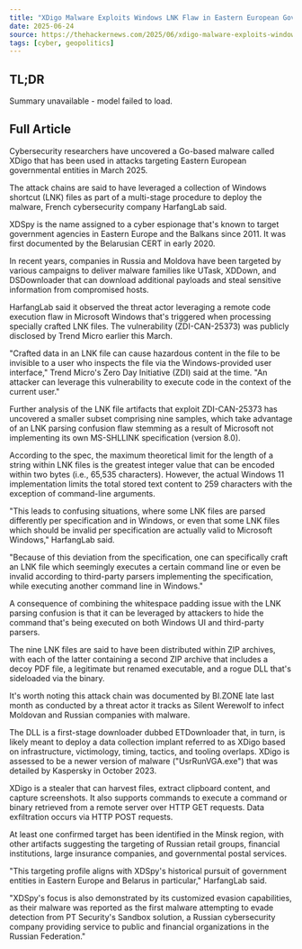 ```yaml
---
title: "XDigo Malware Exploits Windows LNK Flaw in Eastern European Government Attacks"
date: 2025-06-24
source: https://thehackernews.com/2025/06/xdigo-malware-exploits-windows-lnk-flaw.html
tags: [cyber, geopolitics]
---
```


## TL;DR

Summary unavailable - model failed to load.

## Full Article

Cybersecurity researchers have uncovered a Go-based malware called XDigo that has been used in attacks targeting Eastern European governmental entities in March 2025.

The attack chains are said to have leveraged a collection of Windows shortcut (LNK) files as part of a multi-stage procedure to deploy the malware, French cybersecurity company HarfangLab said.

XDSpy is the name assigned to a cyber espionage that's known to target government agencies in Eastern Europe and the Balkans since 2011. It was first documented by the Belarusian CERT in early 2020.

In recent years, companies in Russia and Moldova have been targeted by various campaigns to deliver malware families like UTask, XDDown, and DSDownloader that can download additional payloads and steal sensitive information from compromised hosts.

HarfangLab said it observed the threat actor leveraging a remote code execution flaw in Microsoft Windows that's triggered when processing specially crafted LNK files. The vulnerability (ZDI-CAN-25373) was publicly disclosed by Trend Micro earlier this March.

"Crafted data in an LNK file can cause hazardous content in the file to be invisible to a user who inspects the file via the Windows-provided user interface," Trend Micro's Zero Day Initiative (ZDI) said at the time. "An attacker can leverage this vulnerability to execute code in the context of the current user."

Further analysis of the LNK file artifacts that exploit ZDI-CAN-25373 has uncovered a smaller subset comprising nine samples, which take advantage of an LNK parsing confusion flaw stemming as a result of Microsoft not implementing its own MS-SHLLINK specification (version 8.0).

According to the spec, the maximum theoretical limit for the length of a string within LNK files is the greatest integer value that can be encoded within two bytes (i.e., 65,535 characters). However, the actual Windows 11 implementation limits the total stored text content to 259 characters with the exception of command-line arguments.

"This leads to confusing situations, where some LNK files are parsed differently per specification and in Windows, or even that some LNK files which should be invalid per specification are actually valid to Microsoft Windows," HarfangLab said.

"Because of this deviation from the specification, one can specifically craft an LNK file which seemingly executes a certain command line or even be invalid according to third-party parsers implementing the specification, while executing another command line in Windows."

A consequence of combining the whitespace padding issue with the LNK parsing confusion is that it can be leveraged by attackers to hide the command that's being executed on both Windows UI and third-party parsers.

The nine LNK files are said to have been distributed within ZIP archives, with each of the latter containing a second ZIP archive that includes a decoy PDF file, a legitimate but renamed executable, and a rogue DLL that's sideloaded via the binary.

It's worth noting this attack chain was documented by BI.ZONE late last month as conducted by a threat actor it tracks as Silent Werewolf to infect Moldovan and Russian companies with malware.

The DLL is a first-stage downloader dubbed ETDownloader that, in turn, is likely meant to deploy a data collection implant referred to as XDigo based on infrastructure, victimology, timing, tactics, and tooling overlaps. XDigo is assessed to be a newer version of malware ("UsrRunVGA.exe") that was detailed by Kaspersky in October 2023.

XDigo is a stealer that can harvest files, extract clipboard content, and capture screenshots. It also supports commands to execute a command or binary retrieved from a remote server over HTTP GET requests. Data exfiltration occurs via HTTP POST requests.

At least one confirmed target has been identified in the Minsk region, with other artifacts suggesting the targeting of Russian retail groups, financial institutions, large insurance companies, and governmental postal services.

"This targeting profile aligns with XDSpy's historical pursuit of government entities in Eastern Europe and Belarus in particular," HarfangLab said.

"XDSpy's focus is also demonstrated by its customized evasion capabilities, as their malware was reported as the first malware attempting to evade detection from PT Security's Sandbox solution, a Russian cybersecurity company providing service to public and financial organizations in the Russian Federation."